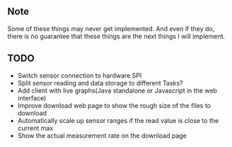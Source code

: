 ## Note
Some of these things may never get implemented.
And even if they do, there is no guarantee that these things are the next things I will implement.

## TODO
 * Switch sensor connection to hardware SPI
 * Split sensor reading and data storage to different Tasks?
 * Add client with live graphs(Java standalone or Javascript in the web interface)
 * Improve download web page to show the rough size of the files to download
 * Automatically scale up sensor ranges if the read value is close to the current max
 * Show the actual measurement rate on the download page
